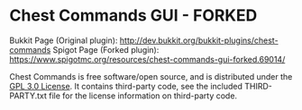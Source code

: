 Chest Commands GUI - FORKED
===================

Bukkit Page (Original plugin): http://dev.bukkit.org/bukkit-plugins/chest-commands
Spigot Page (Forked plugin): https://www.spigotmc.org/resources/chest-commands-gui-forked.69014/

Chest Commands is free software/open source, and is distributed under the [GPL 3.0 License](https://opensource.org/licenses/GPL-3.0). It contains third-party code, see the included THIRD-PARTY.txt file for the license information on third-party code.
